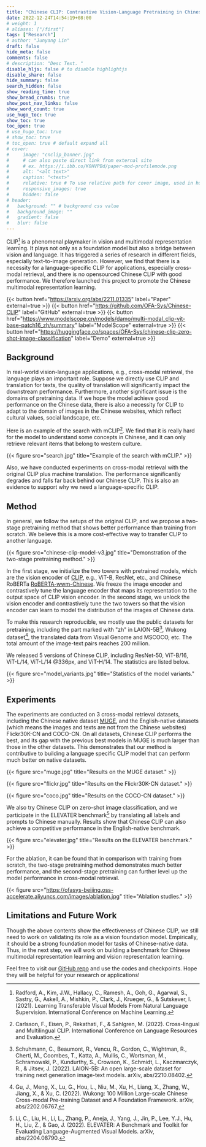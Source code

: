 ```yaml
---
title: "Chinese CLIP: Contrastive Vision-Language Pretraining in Chinese"
date: 2022-12-24T14:54:19+08:00
# weight: 1
# aliases: ["/first"]
tags: ["Research"]
# author: "Junyang Lin"
draft: false
hide_meta: false
comments: false
# description: "Desc Text. "
disable_hljs: false # to disable highlightjs
disable_share: false
hide_summary: false
search_hidden: false
show_reading_time: true
show_bread_crumbs: true
show_post_nav_links: false
show_word_count: true
use_hugo_toc: true
show_toc: true
toc_open: true
# use_hugo_toc: true
# show_toc: true
# toc_open: true # default expand all
# cover:
#     image: "cnclip_banner.jpg"
#     # can also paste direct link from external site
#     # ex. https://i.ibb.co/K0HVPBd/paper-mod-profilemode.png
#     alt: "<alt text>"
#     caption: "<text>"
#     relative: true # To use relative path for cover image, used in hugo Page-bundles
#     responsive_images: true
#     hidden: false
# header:
#   background: "" # background css value
#   background_image: ""
#   gradient: false
#   blur: false
---
```

CLIP[^1] is a phenomenal playmaker in vision and multimodal representation learning. It plays not only as a foundation model but also a bridge between vision and language. It has triggered a series of research in different fields, especially text-to-image generation. However, we find that there is a necessity for a language-specific CLIP for applications, especially cross-modal retrieval, and there is no opensourced Chinese CLIP with good performance. We therefore launched this project to promote the Chinese multimodal representation learning.

{{< button href="https://arxiv.org/abs/2211.01335" label="Paper" external=true >}}
{{< button href="https://github.com/OFA-Sys/Chinese-CLIP" label="GitHub" external=true >}}
{{< button href="https://www.modelscope.cn/models/damo/multi-modal_clip-vit-base-patch16_zh/summary" label="ModelScope" external=true >}}
{{< button href="https://huggingface.co/spaces/OFA-Sys/chinese-clip-zero-shot-image-classification" label="Demo" external=true >}}

## Background

In real-world vision-language applications, e.g., cross-modal retrieval, the language plays an important role. Suppose we directly use CLIP and translation for texts, the quality of translation will significantly impact the downstream performance. Furthermore, another significant issue is the domains of pretraining data. If we hope the model achieve good performance on the Chinese data, there is also a necessity for CLIP to adapt to the domain of images in the Chinese websites, which reflect cultural values, social landscape, etc.

Here is an example of the search with mCLIP[^2]. We find that it is really hard for the model to understand some concepts in Chinese, and it can only retrieve relevant items that belong to western culture.

{{< figure src="search.jpg" title="Example of the search with mCLIP." >}}

Also, we have conducted experiments on cross-modal retrieval with the original CLIP plus machine translation. The performance significantly degrades and falls far back behind our Chinese CLIP. This is also an evidence to support why we need a language-specific CLIP.

## Method

In general, we follow the setups of the original CLIP, and we propose a two-stage pretraining method that shows better performance than training from scratch. We believe this is a more cost-effective way to transfer CLIP to another language.

{{< figure src="chinese-clip-model-v3.jpg" title="Demonstration of the two-stage pretraining method." >}}

In the first stage, we initialize the two towers with pretrained models, which are the vision encoder of [CLIP](https://github.com/ymcui/Chinese-BERT-wwm), e.g., ViT-B, ResNet, etc., and Chinese RoBERTa [RoBERTA-wwm-Chinese](https://github.com/ymcui/Chinese-BERT-wwm). We freeze the image encoder and contrastively tune the language encoder that maps its representation to the output space of CLIP vision encoder. In the second stage, we unlock the vision encoder and contrastively tune the two towers so that the vision encoder can learn to model the distribution of the images of Chinese data.

To make this research reproducible, we mostly use the public datasets for pretraining, including the part marked with "zh" in LAION-5B[^3], Wukong dataset[^4], the translated data from Visual Genome and MSCOCO, etc. The total amount of the image-text pairs reaches 200 million.

We released 5 versions of Chinese CLIP, including ResNet-50, ViT-B/16, ViT-L/14, ViT-L/14
@336px, and ViT-H/14. The statistics are listed below.

{{< figure src="model_variants.jpg" title="Statistics of the model variants." >}}

## Experiments

The experiments are conducted on 3 cross-modal retrieval datasets, including the Chinese native dataset [MUGE](https://tianchi.aliyun.com/muge), and the English-native datasets (which means the images and texts are not from the Chinese websites) Flickr30K-CN and COCO-CN. On all datasets, Chinese CLIP performs the best, and its gap with the previous best models in MUGE is much larger than those in the other datasets. This demonstrates that our method is contributive to building a language specific CLIP model that can perform much better on native datasets.

{{< figure src="muge.jpg" title="Results on the MUGE dataset." >}}

{{< figure src="flickr.jpg" title="Results on the Flickr30K-CN dataset." >}}

{{< figure src="coco.jpg" title="Results on the COCO-CN dataset." >}}

We also try Chinese CLIP on zero-shot image classification, and we participate in the ELEVATER benchmark[^5] by translating all labels and prompts to Chinese manually. Results show that Chinese CLIP can also achieve a competitive performance in the English-native benchmark.

{{< figure src="elevater.jpg" title="Results on the ELEVATER benchmark." >}}

For the ablation, it can be found that in comparison with training from scratch, the two-stage pretraining method demonstrates much better performance, and the second-stage pretraining can further level up the model performance in cross-modal retrieval.

{{< figure src="https://ofasys-beijing.oss-accelerate.aliyuncs.com/images/ablation.jpg" title="Ablation studies." >}}

## Limitations and Future Work

Though the above contents show the effectiveness of Chinese CLIP, we still need to work on validating its role as a vision foundation model. Empirically, it should be a strong foundation model for tasks of Chinese-native data. Thus, in the next step, we will work on building a benchmark for Chinese multimodal representation learning and vision representation learning.

Feel free to visit our [GitHub repo](https://github.com/OFA-Sys/Chinese-CLIP) and use the codes and checkpoints. Hope they will be helpful for your research or applications!

[^1]: Radford, A., Kim, J.W., Hallacy, C., Ramesh, A., Goh, G., Agarwal, S., Sastry, G., Askell, A., Mishkin, P., Clark, J., Krueger, G., & Sutskever, I. (2021).
       Learning Transferable Visual Models From Natural Language Supervision.
       International Conference on Machine Learning.
    
[^2]: Carlsson, F., Eisen, P., Rekathati, F., & Sahlgren, M. (2022).
       Cross-lingual and Multilingual CLIP.
       International Conference on Language Resources and Evaluation.
    
[^3]: Schuhmann, C., Beaumont, R., Vencu, R., Gordon, C., Wightman, R., Cherti, M., Coombes, T., Katta, A., Mullis, C., Wortsman, M., Schramowski, P., Kundurthy, S., Crowson, K., Schmidt, L., Kaczmarczyk, R., & Jitsev, J. (2022).
       LAION-5B: An open large-scale dataset for training next generation image-text models.
       arXiv, abs/2210.08402.
    
[^4]: Gu, J., Meng, X., Lu, G., Hou, L., Niu, M., Xu, H., Liang, X., Zhang, W., Jiang, X., & Xu, C. (2022).
       Wukong: 100 Million Large-scale Chinese Cross-modal Pre-training Dataset and A Foundation Framework.
       arXiv, abs/2202.06767.
    
[^5]: Li, C., Liu, H., Li, L., Zhang, P., Aneja, J., Yang, J., Jin, P., Lee, Y.J., Hu, H., Liu, Z., & Gao, J. (2022).
       ELEVATER: A Benchmark and Toolkit for Evaluating Language-Augmented Visual Models.
       arXiv, abs/2204.08790.

